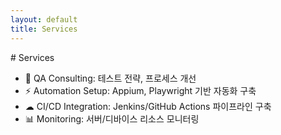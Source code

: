 ```yaml
---
layout: default
title: Services
---
```


<section>
# Services

- 🔧 QA Consulting: 테스트 전략, 프로세스 개선
- ⚡ Automation Setup: Appium, Playwright 기반 자동화 구축
- ☁ CI/CD Integration: Jenkins/GitHub Actions 파이프라인 구축
- 📊 Monitoring: 서버/디바이스 리소스 모니터링
</section>
